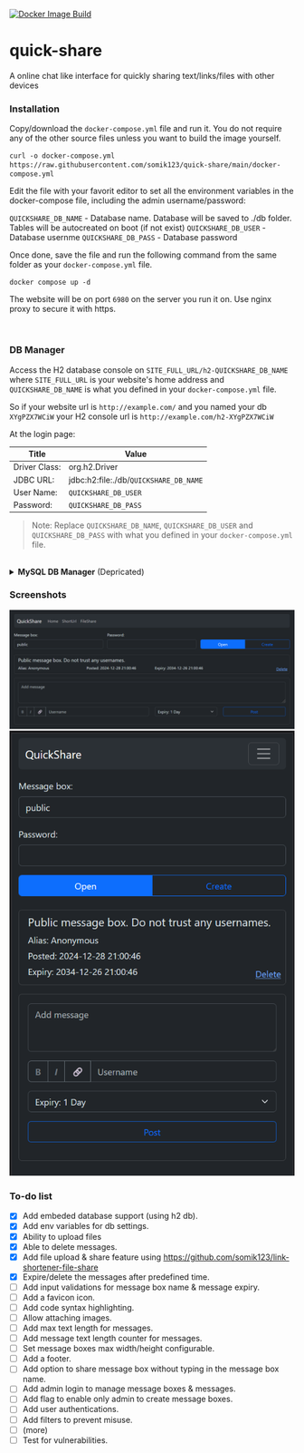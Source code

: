 [![Docker Image Build](https://github.com/somik123/quick-share/actions/workflows/main.yaml/badge.svg)](https://github.com/somik123/quick-share/actions/workflows/main.yaml)

# quick-share
A online chat like interface for quickly sharing text/links/files with other devices


### Installation
Copy/download the `docker-compose.yml` file and run it. You do not require any of the other source files unless you want to build the image yourself.
```
curl -o docker-compose.yml https://raw.githubusercontent.com/somik123/quick-share/main/docker-compose.yml
```

Edit the file with your favorit editor to set all the environment variables in the docker-compose file, including the admin username/password:


`QUICKSHARE_DB_NAME` - Database name. Database will be saved to ./db folder. Tables will be autocreated on boot (if not exist)
`QUICKSHARE_DB_USER` - Database usernme
`QUICKSHARE_DB_PASS` - Database password

Once done, save the file and run the following command from the same folder as your `docker-compose.yml` file.
```
docker compose up -d
```

The website will be on port `6980` on the server you run it on. Use nginx proxy to secure it with https.

<br>

### DB Manager

Access the H2 database console on `SITE_FULL_URL/h2-QUICKSHARE_DB_NAME` where `SITE_FULL_URL` is your website's home address and `QUICKSHARE_DB_NAME` is what you defined in your `docker-compose.yml` file. 

So if your website url is `http://example.com/` and you named your db `XYgPZX7WCiW` your H2 console url is `http://example.com/h2-XYgPZX7WCiW`

At the login page:

| Title | Value |
|-------|-------|
|Driver Class:| org.h2.Driver |
|JDBC URL:| jdbc:h2:file:./db/`QUICKSHARE_DB_NAME` |
|User Name:| `QUICKSHARE_DB_USER` |
|Password:| `QUICKSHARE_DB_PASS` |

> Note: Replace `QUICKSHARE_DB_NAME`, `QUICKSHARE_DB_USER` and `QUICKSHARE_DB_PASS` with what you defined in your `docker-compose.yml` file.

<br>

<details>
<summary><b>MySQL DB Manager</b> (Depricated)</summary>
PhpMyAdmin database manager is disabled by default in the `docker-compose.yml` file. It provides a simple way to troubleshoot or edit your bucket database but use it at your own risk.

To use it, copy paste the following code block at the bottom of your `docker-compose.yml` file and run the `docker compose up -d` command.

```
  db_manager:
    image: phpmyadmin
    container_name: phpmyadmin
    restart: unless-stopped
    environment:
      TZ: Asia/Singapore
      PMA_HOST: db
    ports:
      - 6088:80
    depends_on:
      - db
    links:
      - db
```
It is available on port `6088` once it is up. 

<br>
</details>

### Screenshots

<img src="https://raw.githubusercontent.com/somik123/quick-share/main/screenshots/1.png">

<img src="https://raw.githubusercontent.com/somik123/quick-share/main/screenshots/2.png">

<br>

### To-do list
- [x] Add embeded database support (using h2 db).
- [x] Add env variables for db settings.
- [x] Ability to upload files 
- [x] Able to delete messages.
- [x] Add file upload & share feature using https://github.com/somik123/link-shortener-file-share
- [x] Expire/delete the messages after predefined time.
- [ ] Add input validations for message box name & message expiry.
- [ ] Add a favicon icon.
- [ ] Add code syntax highlighting.
- [ ] Allow attaching images.
- [ ] Add max text length for messages.
- [ ] Add message text length counter for messages.
- [ ] Set message boxes max width/height configurable.
- [ ] Add a footer.
- [ ] Add option to share message box without typing in the message box name.
- [ ] Add admin login to manage message boxes & messages.
- [ ] Add flag to enable only admin to create message boxes.
- [ ] Add user authentications.
- [ ] Add filters to prevent misuse.
- [ ] (more)
- [ ] Test for vulnerabilities.